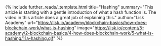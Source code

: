 {%
  include further_reads/_template.html
  title="Hashing" 
  summary="This article is starting with a gentle introduction of what a hash function is. The video in this article does a great job of explaining this." 
  author="Lisk Academy" 
  url="https://lisk.io/academy/blockchain-basics/how-does-blockchain-work/what-is-hashing" 
  image="https://lisk.io/content/5-academy/2-blockchain-basics/4-how-does-blockchain-work/5-what-is-hashing/11a-hashing.gif"
%}
